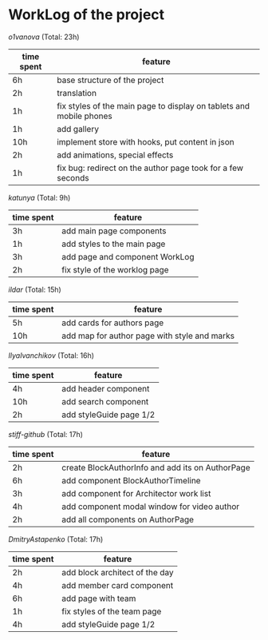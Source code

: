 # WorkLog of the project

_o1vanova_ (Total: 23h)

| time spent | feature                                                             |
| ---------- | ------------------------------------------------------------------- |
| 6h         | base structure of the project                                       |
| 2h         | translation                                                         |
| 1h         | fix styles of the main page to display on tablets and mobile phones |
| 1h         | add gallery                                                         |
| 10h        | implement store with hooks, put content in json                     |
| 2h         | add animations, special effects                                     |
| 1h         | fix bug: redirect on the author page took for a few seconds         |

_katunya_ (Total: 9h)

| time spent | feature                        |
| ---------- | ------------------------------ |
| 3h         | add main page components       |
| 1h         | add styles to the main page    |
| 3h         | add page and component WorkLog |
| 2h         | fix style of the worklog page  |

_ildar_ (Total: 15h)

| time spent | feature                                      |
| ---------- | -------------------------------------------- |
| 5h         | add cards for authors page                   |
| 10h        | add map for author page with style and marks |

_IlyaIvanchikov_ (Total: 16h)

| time spent | feature                 |
| ---------- | ----------------------- |
| 4h         | add header component    |
| 10h        | add search component    |
| 2h         | add styleGuide page 1/2 |

_stiff-github_ (Total: 17h)

| time spent | feature                                          |
| ---------- | ------------------------------------------------ |
| 2h         | create BlockAuthorInfo and add its on AuthorPage |
| 6h         | add component BlockAuthorTimeline                |
| 3h         | add component for Architector work list          |
| 4h         | add component modal window for video author      |
| 2h         | add all components on AuthorPage                 |

_DmitryAstapenko_ (Total: 17h)

| time spent | feature                        |
| ---------- | ------------------------------ |
| 2h         | add block architect of the day |
| 4h         | add member card component      |
| 6h         | add page with team             |
| 1h         | fix styles of the team page    |
| 4h         | add styleGuide page 1/2        |
